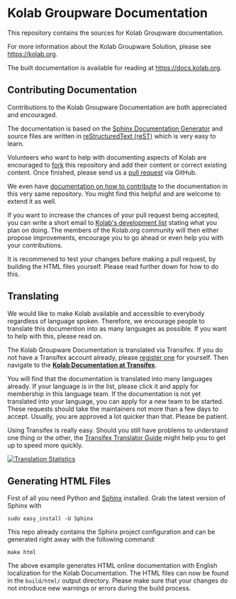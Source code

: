 Kolab Groupware Documentation
=============================

This repository contains the sources for Kolab Groupware documentation.

For more information about the Kolab Groupware Solution, please see https://kolab.org.

The built documentation is available for reading at https://docs.kolab.org.

Contributing Documentation
--------------------------

Contributions to the Kolab Groupware Documentation are both appreciated and encouraged.

The documentation is based on the [Sphinx Documentation Generator][sphinx] and
source files are written in [reStructuredText (reST)][reST] which is very easy to learn.

Volunteers who want to help with documenting aspects of Kolab are encouraged to [fork][github-fork] this repository
and add their content or correct existing content.
Once finished, please send us a [pull request][github-pull] via GitHub.

We even have [documentation on how to contribute][contribdocs] to the documentation in this very same repository.
You might find this helpful and are welcome to extend it as well.

If you want to increase the chances of your pull request being accepted,
you can write a short email to [Kolab's development list][kolab-devel] stating what you plan on doing.
The members of the Kolab.org community will then either propose improvements,
encourage you to go ahead or even help you with your contributions.

It is recommened to test your changes before making a pull request, by building the HTML files yourself.
Please read further down for how to do this.

Translating
-----------

We would like to make Kolab available and accessible to everybody regardless of language spoken.
Therefore, we encourage people to translate this documention into as many languages as possible.
If you want to help with this, please read on.

The Kolab Groupware Documentation is translated via Transifex.
If you do not have a Transifex account already, please [register one][transifex-register] for yourself.
Then navigate to the **[Kolab Documentation at Transifex][transifex-kolab]**.
  
You will find that the documentation is translated into many languages already.
If your language is in the list, please click it and apply for membership in this language team.
If the documentation is not yet translated into your language, you can apply for a new team to be started.
These requests should take the maintainers not more than a few days to accept.
Usually, you are approved a lot quicker than that. Please be patient.

Using Transifex is really easy.
Should you still have problems to understand one thing or the other,
the [Transifex Translator Guide][transifex-guide] might help you to get up to speed more quickly.

[![Translation Statistics][transifex-stats]][transifex-kolab]

Generating HTML Files
---------------------

First of all you need Python and [Sphinx][sphinx] installed. Grab the latest version of Sphinx with

	sudo easy_install -U Sphinx

This repo already contains the Sphinx project configuration and can be generated
right away with the following command:

	make html

The above example generates HTML online documentation with English localization
for the Kolab Documentation.
The HTML files can now be found in the `build/html/` output directory.
Please make sure that your changes do not introduce new warnings or errors during the build process.


[sphinx]: http://sphinx-doc.org
[github-fork]: https://help.github.com/articles/fork-a-repo
[github-pull]: https://help.github.com/articles/using-pull-requests
[transifex-register]: https://www.transifex.com/signup
[reST]: http://sphinx-doc.org/rest.html
[kolab-devel]: https://lists.kolab.org/mailman/listinfo/devel
[transifex-guide]: http://docs.transifex.com/guides/translators
[transifex-kolab]: https://www.transifex.com/projects/p/kolab-documentation
[transifex-stats]: https://www.transifex.com/projects/p/kolab-documentation/chart/image_png
[contribdocs]: http://docs.kolab.org/developer-guide/documentation/
